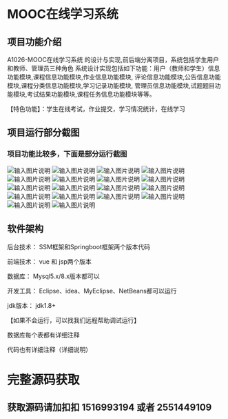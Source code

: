 # MOOC在线学习系统

## 项目功能介绍
A1026-MOOC在线学习系统 的设计与实现,前后端分离项目，系统包括学生用户和教师、管理员三种角色
系统设计实现包括如下功能：用户（教师和学生）信息功能模块,课程信息功能模块,作业信息功能模块,
评论信息功能模块,公告信息功能模块,课程分类信息功能模块,学习记录功能模块,
管理员信息功能模块,试题题目功能模块,考试结果功能模块,课程任务信息功能模块等等。

【特色功能】：学生在线考试，作业提交，学习情况统计，在线学习

## 项目运行部分截图
### 项目功能比较多，下面是部分运行截图

![输入图片说明](img/首页.png)
![输入图片说明](img/个人中心-我的成绩.png)
![输入图片说明](img/个人信息.png)
![输入图片说明](img/任务列表.jpg)
![输入图片说明](img/作业提交.png)
![输入图片说明](img/发布任务.png)
![输入图片说明](img/发布课程.png)
![输入图片说明](img/后台-学习情况统计.png)
![输入图片说明](img/后台-课程任务管理.png)
![输入图片说明](img/后台-课程分类管理.png)
![输入图片说明](img/后台-课程添加.png)
![输入图片说明](img/后台-课程管理.png)
![输入图片说明](img/后台-题目管理.png)
![输入图片说明](img/管理员登陆.png)
![输入图片说明](img/考试列表.png)
![输入图片说明](img/评阅作业.png)
![输入图片说明](img/课程播放详情.png)
![输入图片说明](img/课程详情列表.png)



## 软件架构
后台技术： SSM框架和Springboot框架两个版本代码

前端技术： vue 和 jsp两个版本

数据库：   Mysql5.x/8.x版本都可以

开发工具： Eclipse、idea、MyEclipse、NetBeans都可以运行

jdk版本： jdk1.8+

【如果不会运行，可以找我们远程帮助调试运行】

数据库每个表都有详细注释

代码也有详细注释（详细说明）

# 完整源码获取
## 获取源码请加扣扣 1516993194  或者  2551449109
